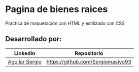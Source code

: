 # Pagina de bienes raices

Practica de maquetacion con HTML y estilizado con CSS


## Desarrollado por:

| Linkedin | Repositorio |
| ------ | ------ |
| [Aguilar Sergio](https://www.linkedin.com/in/sergioaguilarsoria/) | https://github.com/Sergiomasivo93 |
